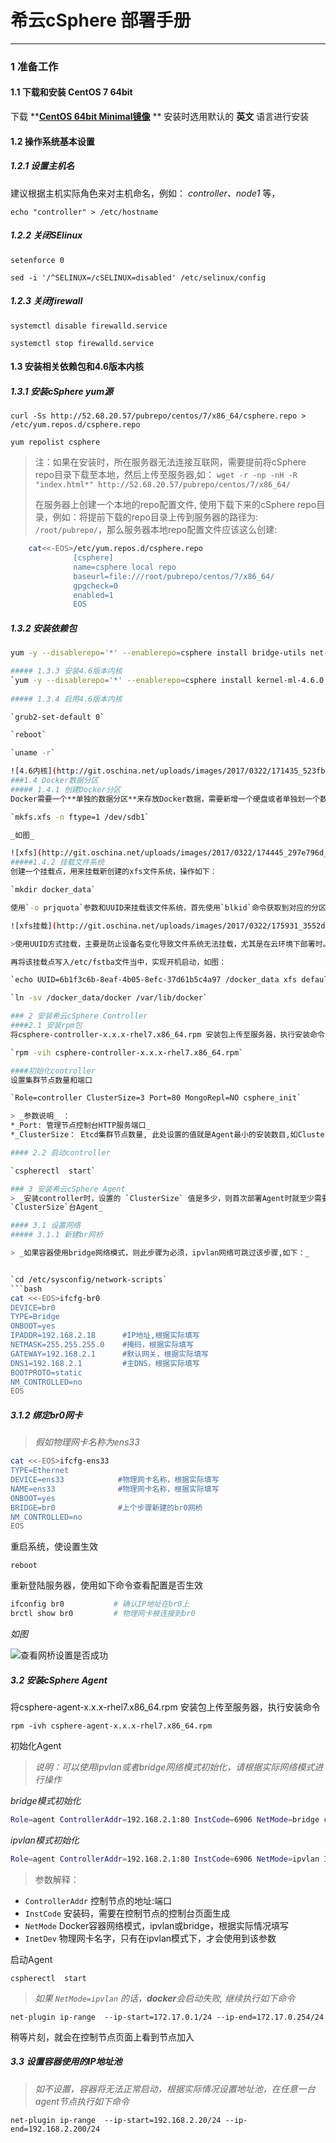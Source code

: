 # 希云cSphere 部署手册 
***


### 1 准备工作
 
#### 1.1 下载和安装 CentOS 7 64bit

下载  **__[CentOS 64bit Minimal镜像](http://mirrors.aliyun.com/centos/7/isos/x86_64/CentOS-7-x86_64-Minimal-1611.iso)__ **  安装时选用默认的 __英文__ 语言进行安装
#### 1.2 操作系统基本设置
 
##### 1.2.1 设置主机名
建议根据主机实际角色来对主机命名，例如： _controller、node1_ 等，

`echo "controller" > /etc/hostname`
##### 1.2.2 关闭SElinux
    
`setenforce 0`

`sed -i '/^SELINUX=/cSELINUX=disabled' /etc/selinux/config`
      
##### 1.2.3 关闭firewall
`systemctl disable firewalld.service`

`systemctl stop firewalld.service`
#### 1.3 安装相关依赖包和4.6版本内核
    
##### 1.3.1 安装cSphere yum源
``` curl -Ss http://52.68.20.57/pubrepo/centos/7/x86_64/csphere.repo > /etc/yum.repos.d/csphere.repo ```

``` yum repolist csphere ```
           
>注：如果在安装时，所在服务器无法连接互联网，需要提前将cSphere repo目录下载至本地，然后上传至服务器,如： 
>`wget -r -np -nH -R "index.html*" http://52.68.20.57/pubrepo/centos/7/x86_64/`
>
>在服务器上创建一个本地的repo配置文件, 使用下载下来的cSphere repo目录，例如：将提前下载的repo目录上传到服务器的路径为: `/root/pubrepo/`，那么服务器本地repo配置文件应该这么创建:

```bash 
    cat<<-EOS>/etc/yum.repos.d/csphere.repo 
              [csphere]
              name=csphere local repo
              baseurl=file:///root/pubrepo/centos/7/x86_64/
              gpgcheck=0
              enabled=1
              EOS
```
##### 1.3.2 安装依赖包
```bash
yum -y --disablerepo='*' --enablerepo=csphere install bridge-utils net-tools psmisc subversion git fuse ntp rng-tools bash-completion```

##### 1.3.3 安装4.6版本内核
`yum -y --disablerepo='*' --enablerepo=csphere install kernel-ml-4.6.0 iproute`
         
##### 1.3.4 启用4.6版本内核

`grub2-set-default 0`

`reboot`

`uname -r`

![4.6内核](http://git.oschina.net/uploads/images/2017/0322/171435_523fbbcd_934281.png "4.6内核")
###1.4 Docker数据分区
##### 1.4.1 创建Docker分区
Docker需要一个**单独的数据分区**来存放Docker数据，需要新增一个硬盘或者单独划一个数据分区给Docker使用，并使用参数`-n ftype=1`格式化为xfs文件系统，否则在4.6内核上无法正常创建容器。该分区还要使用`-o prjquota`参数挂载， 否则无法正常使用容器的磁盘空间配额功能。假设分区设备名为/dev/sdb1, 操作如下:

`mkfs.xfs -n ftype=1 /dev/sdb1`

_如图_ 

![xfs](http://git.oschina.net/uploads/images/2017/0322/174445_297e796d_934281.png "xfs")
#####1.4.2 挂载文件系统
创建一个挂载点，用来挂载新创建的xfs文件系统，操作如下：

`mkdir docker_data`

使用`-o prjquota`参数和UUID来挂载该文件系统，首先使用`blkid`命令获取到对应的分区的UUID，然后再挂载该分区，如图：

![xfs挂载](http://git.oschina.net/uploads/images/2017/0322/175931_3552d9f5_934281.png "挂载")

>使用UUID方式挂载，主要是防止设备名变化导致文件系统无法挂载，尤其是在云环境下部署时。

再将该挂载点写入/etc/fstba文件当中，实现开机启动，如图：

`echo UUID=6b1f3c6b-8eaf-4b05-8efc-37d61b5c4a97 /docker_data xfs defaults,prjquota 0 0 >> /etc/fstab`

`ln -sv /docker_data/docker /var/lib/docker`

### 2 安装希云cSphere Controller
####2.1 安装rpm包
将csphere-controller-x.x.x-rhel7.x86_64.rpm 安装包上传至服务器，执行安装命令

`rpm -vih csphere-controller-x.x.x-rhel7.x86_64.rpm`

####初始化controller
设置集群节点数量和端口

`Role=controller ClusterSize=3 Port=80 MongoRepl=NO csphere_init`

> _参数说明_ ：
*_Port: 管理节点控制台HTTP服务端口_ 
*_ClusterSize： Etcd集群节点数量, 此处设置的值就是Agent最小的安装数目,如ClusterSize=3,则最少需要安装3台Agent来完成Etcd集群初始化_ 

#### 2.2 启动controller

`cspherectl  start`

### 3 安装希云cSphere Agent
> _安装controller时，设置的 `ClusterSize` 值是多少，则首次部署Agent时就至少需要安装
`ClusterSize`台Agent_ 

#### 3.1 设置网络
##### 3.1.1 新建br网桥

> _如果容器使用bridge网络模式，则此步骤为必须，ipvlan网络可跳过该步骤,如下：_ 


`cd /etc/sysconfig/network-scripts`
```bash
cat <<-EOS>ifcfg-br0 
DEVICE=br0
TYPE=Bridge
ONBOOT=yes
IPADDR=192.168.2.18      #IP地址,根据实际填写
NETMASK=255.255.255.0    #掩码，根据实际填写
GATEWAY=192.168.2.1      #默认网关，根据实际填写
DNS1=192.168.2.1         #主DNS，根据实际填写
BOOTPROTO=static
NM_CONTROLLED=no
EOS
```
##### 3.1.2 绑定br0网卡
> _假如物理网卡名称为ens33_ 

```bash
cat <<-EOS>ifcfg-ens33
TYPE=Ethernet
DEVICE=ens33            #物理网卡名称，根据实际填写
NAME=ens33              #物理网卡名称，根据实际填写
ONBOOT=yes
BRIDGE=br0              #上个步骤新建的br0网桥
NM_CONTROLLED=no
EOS
```
重启系统，使设置生效

`reboot`

重新登陆服务器，使用如下命令查看配置是否生效

```bash
ifconfig br0           # 确认IP地址在br0上
brctl show br0         # 物理网卡被连接到br0
```
 _如图_ 

![查看网桥设置是否成功](http://git.oschina.net/uploads/images/2017/0323/120825_d3a9746c_934281.jpeg "网桥")


##### 3.2 安装cSphere Agent
将csphere-agent-x.x.x-rhel7.x86_64.rpm 安装包上传至服务器，执行安装命令

`rpm -ivh csphere-agent-x.x.x-rhel7.x86_64.rpm`

初始化Agent
> _说明：可以使用ipvlan或者bridge网络模式初始化，请根据实际网络模式进行操作_ 

 _bridge模式初始化_ 
```bash
Role=agent ControllerAddr=192.168.2.1:80 InstCode=6906 NetMode=bridge csphere_init 
```
 _ipvlan模式初始化_ 
```bash
Role=agent ControllerAddr=192.168.2.1:80 InstCode=6906 NetMode=ipvlan InetDev=eth0 csphere_init
```
>参数解释：
* `ControllerAddr` 控制节点的地址:端口
* `InstCode` 安装码，需要在控制节点的控制台页面生成
* `NetMode` Docker容器网络模式，ipvlan或bridge，根据实际情况填写
* `InetDev` 物理网卡名字，只有在ipvlan模式下，才会使用到该参数

启动Agent

`cspherectl  start`

> _如果 `NetMode=ipvlan` 的话，**docker**会启动失败, 继续执行如下命令_

`net-plugin ip-range  --ip-start=172.17.0.1/24 --ip-end=172.17.0.254/24`

稍等片刻，就会在控制节点页面上看到节点加入
##### 3.3 设置容器使用的IP地址池
> _如不设置，容器将无法正常启动，根据实际情况设置地址池，在任意一台agent节点执行如下命令_ 

`net-plugin ip-range  --ip-start=192.168.2.20/24 --ip-end=192.168.2.200/24`

